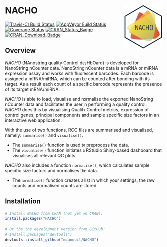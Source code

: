 
<!-- README.md is generated from README.Rmd. Please edit that file -->
NACHO <img src="man/figures/nacho_hex.png" align="right" width="120" />
=======================================================================

[![Travis-CI Build Status](https://travis-ci.org/mcanouil/NACHO.svg?branch=master)](https://travis-ci.org/mcanouil/NACHO) [![AppVeyor Build Status](https://ci.appveyor.com/api/projects/status/github/mcanouil/NACHO?branch=master&svg=true)](https://ci.appveyor.com/project/mcanouil/NACHO) [![Coverage Status](https://img.shields.io/codecov/c/github/mcanouil/NACHO/master.svg)](https://codecov.io/github/mcanouil/NACHO?branch=master) [![CRAN\_Status\_Badge](http://www.r-pkg.org/badges/version/NACHO)](https://cran.r-project.org/package=NACHO) [![CRAN\_Download\_Badge](http://cranlogs.r-pkg.org/badges/NACHO)](https://cran.r-project.org/package=NACHO)

Overview
--------

*NACHO* (NAnostring quality Control dasHbOard) is developed for NanoString nCounter data.
NanoString nCounter data is a mRNA or miRNA expression assay and works with fluorescent barcodes.
Each barcode is assigned a mRNA/miRNA, which can be counted after bonding with its target.
As a result each count of a specific barcode represents the presence of its target mRNA/miRNA.

*NACHO* is able to load, visualise and normalise the exported NanoString nCounter data and facilitates the user in performing a quality control.
*NACHO* does this by visualising Quality Control metrics, expression of control genes, principal components and sample specific size factors in an interactive web application.

With the use of two functions, RCC files are summarised and visualised, namely: `summarise()` and `visualise()`.

-   The `summarise()` function is used to preprocess the data.
-   The `visualise()` function initiates a RStudio Shiny-based dashboard that visualises all relevant QC plots.

*NACHO* also includes a function `normalise()`, which calculates sample specific size factors and normalises the data.

-   The`normalise()` function creates a list in which your settings, the raw counts and normalised counts are stored.

Installation
------------

``` r
# Install NACHO from CRAN (not yet on CRAN):
install.packages("NACHO")

# Or the the development version from GitHub:
# install.packages("devtools")
devtools::install_github("mcanouil/NACHO")
```
